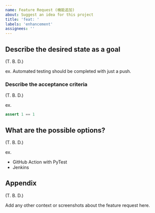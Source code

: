 ```yaml
---
name: Feature Request (機能追加)
about: Suggest an idea for this project
title: 'feat: '
labels: 'enhancement'
assignees: ''
---
```


## Describe the desired **state** as a goal

(T. B. D.)

ex. Automated testing should be completed with just a push.

### Describe the acceptance criteria

(T. B. D.)

ex.

```python
assert 1 == 1
```

## What are the possible options?

(T. B. D.)

ex.

- GitHub Action with PyTest
- Jenkins

## Appendix

(T. B. D.)

Add any other context or screenshots about the feature request here.
